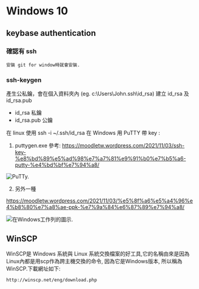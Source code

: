 # Windows 10

## keybase authentication

### 確認有 ssh

    安裝 git for window時就會安裝.

### ssh-keygen 

產生公私鑰，會在個入資料夾內 (eg. c:\Users\John\.ssh\id_rsa) 建立 id_rsa 及 id_rsa.pub
* id_rsa 私鑰
* id_rsa.pub 公鑰

在 linux 使用 ssh -i ~/.ssh/id_rsa 
在 Windows 用 PuTTY 帶 key :

1. puttygen.exe 參考: https://moodletw.wordpress.com/2021/11/03/ssh-key-%e8%bd%89%e5%ad%98%e7%a7%81%e9%91%b0%e7%b5%a6-putty-%e4%bd%bf%e7%94%a8/

![PuTTy.](https://cd9b9d71-a-5741c8b4-s-sites.googlegroups.com/a/click-ap.com/linux/ssh/ssh-keygen/puttygen%E8%BD%89%E5%AD%98%E7%A7%81%E9%91%B0.jpg?attachauth=ANoY7crqImzmWEIzWaGMC1Fm2aPDwP9ZEQfrJFmJgZu6psUH50gHBGvkldgSMzmTIkGn7I-kLqLIFdS48YZ5J9vZaKBQLHAuU-CQ0nEshtf2Jv97iFgHe9KUyouLaUfKM4ibvcsrg9oF8uOPo1c7C16DrTV4yeuFF8-4BUc8jAUwdeQh_QCEI8eGTIIwIE4AuSZP-ETOWXcJS8ftuC7oi_YgRwtee_CxJSlL_ETM6n6zMnzBtN4SQ7l0MwR1sFVR_tvrjsbgDxZvTBitqgroFIT9aQp4VfbqDQ%3D%3D&attredirects=0)


2. 另外一種

https://moodletw.wordpress.com/2021/11/03/%e5%8f%a6%e5%a4%96%e4%b8%80%e7%a8%ae-ppk-%e7%9a%84%e6%87%89%e7%94%a8/

![在Windows工作列的圖示.](https://moodletw.files.wordpress.com/2021/11/image.png)


## WinSCP

WinSCP是 Windows 系統與 Linux 系統交換檔案的好工具,它的名稱由來是因為 Linux內都是用scp作為跨主機交換的命令, 因為它是Windows版本, 所以稱為WinSCP.下載網址如下:

    http://winscp.net/eng/download.php